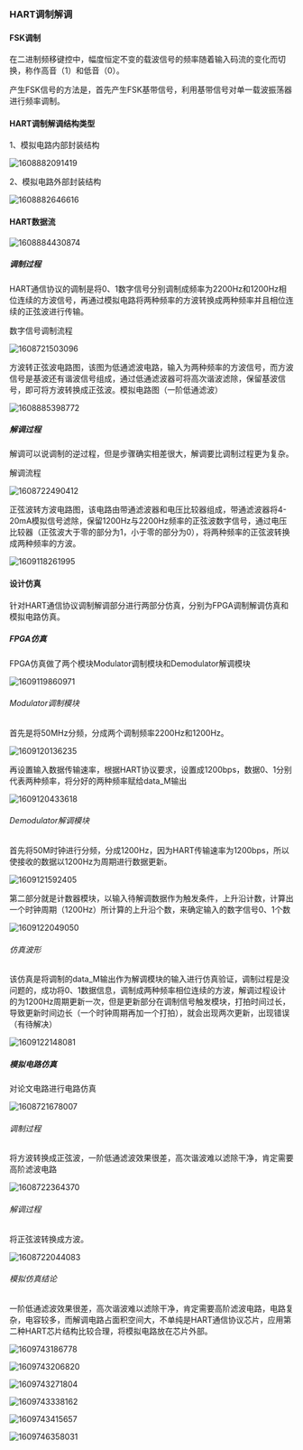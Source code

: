 ### HART调制解调

#### FSK调制

在二进制频移键控中，幅度恒定不变的载波信号的频率随着输入码流的变化而切换，称作高音（1）和低音（0）。

产生FSK信号的方法是，首先产生FSK基带信号，利用基带信号对单一载波振荡器进行频率调制。

#### HART调制解调结构类型

1、模拟电路内部封装结构

![1608882091419](D:\Git\project\object_test\调制解调.assets\1608882091419.png)

2、模拟电路外部封装结构

![1608882646616](D:\Git\project\object_test\调制解调.assets\1608882646616.png)

#### HART数据流

![1608884430874](D:\Git\project\object_test\调制解调.assets\1608884430874.png)

##### 调制过程

HART通信协议的调制是将0、1数字信号分别调制成频率为2200Hz和1200Hz相位连续的方波信号，再通过模拟电路将两种频率的方波转换成两种频率并且相位连续的正弦波进行传输。

数字信号调制流程

![1608721503096](D:\Git\project\object_test\调制解调.assets\1608721503096.png)



方波转正弦波电路图，该图为低通滤波电路，输入为两种频率的方波信号，而方波信号是基波还有谐波信号组成，通过低通滤波器可将高次谐波滤除，保留基波信号，即可将方波转换成正弦波。模拟电路图（一阶低通滤波）

![1608885398772](D:\Git\project\object_test\调制解调.assets\1608885398772.png)

##### 解调过程

解调可以说调制的逆过程，但是步骤确实相差很大，解调要比调制过程更为复杂。

解调流程

![1608722490412](D:\Git\project\object_test\调制解调.assets\1608722490412.png)

正弦波转方波电路图，该电路由带通滤波器和电压比较器组成，带通滤波器将4-20mA模拟信号滤除，保留1200Hz与2200Hz频率的正弦波数字信号，通过电压比较器（正弦波大于零的部分为1，小于零的部分为0），将两种频率的正弦波转换成两种频率的方波。

![1609118261995](D:\Git\project\object_test\调制解调.assets\1609118261995.png)

#### 设计仿真

针对HART通信协议调制解调部分进行两部分仿真，分别为FPGA调制解调仿真和模拟电路仿真。

##### FPGA仿真

FPGA仿真做了两个模块Modulator调制模块和Demodulator解调模块

![1609119860971](D:\Git\project\object_test\调制解调.assets\1609119860971.png)

###### Modulator调制模块

首先是将50MHz分频，分成两个调制频率2200Hz和1200Hz。

![1609120136235](D:\Git\project\object_test\调制解调.assets\1609120136235.png)

再设置输入数据传输速率，根据HART协议要求，设置成1200bps，数据0、1分别代表两种频率，将分好的两种频率赋给data_M输出

![1609120433618](D:\Git\project\object_test\调制解调.assets\1609120433618.png)

###### Demodulator解调模块

首先将50M时钟进行分频，分成1200Hz，因为HART传输速率为1200bps，所以使接收的数据以1200Hz为周期进行数据更新。

![1609121592405](D:\Git\project\object_test\调制解调.assets\1609121592405.png)

第二部分就是计数器模块，以输入待解调数据作为触发条件，上升沿计数，计算出一个时钟周期（1200Hz）所计算的上升沿个数，来确定输入的数字信号0、1个数

![1609122049050](D:\Git\project\object_test\调制解调.assets\1609122049050.png)

###### 仿真波形

该仿真是将调制的data_M输出作为解调模块的输入进行仿真验证，调制过程是没问题的，成功将0、1数据信息，调制成两种频率相位连续的方波，解调过程设计的为1200Hz周期更新一次，但是更新部分在调制信号触发模块，打拍时间过长，导致更新时间边长（一个时钟周期再加一个打拍），就会出现两次更新，出现错误（有待解决）

![1609122148081](D:\Git\project\object_test\调制解调.assets\1609122148081.png)

##### 模拟电路仿真

对论文电路进行电路仿真

![1608721678007](D:\Git\project\object_test\调制解调.assets\1608721678007.png)

###### 调制过程

将方波转换成正弦波，一阶低通滤波效果很差，高次谐波难以滤除干净，肯定需要高阶滤波电路

![1608722364370](D:\Git\project\object_test\调制解调.assets\1608722364370.png)

###### 解调过程

将正弦波转换成方波。

![1608722044083](D:\Git\project\object_test\调制解调.assets\1608722044083.png)

###### 模拟仿真结论

一阶低通滤波效果很差，高次谐波难以滤除干净，肯定需要高阶滤波电路，电路复杂，电容较多，而解调电路占面积空间大，不单纯是HART通信协议芯片，应用第二种HART芯片结构比较合理，将模拟电路放在芯片外部。

























![1609743186778](D:\Git\project\object_test\调制解调.assets\1609743186778.png)

![1609743206820](D:\Git\project\object_test\调制解调.assets\1609743206820.png)

![1609743271804](D:\Git\project\object_test\调制解调.assets\1609743271804.png)

![1609743338162](D:\Git\project\object_test\调制解调.assets\1609743338162.png)

![1609743415657](D:\Git\project\object_test\调制解调.assets\1609743415657.png)

![1609746358031](D:\Git\project\object_test\调制解调.assets\1609746358031.png)

